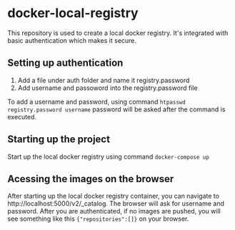 # docker-local-registry
This repository is used to create a local docker registry. It's integrated with basic authentication which makes it secure.

## Setting up authentication
1. Add a file under auth folder and name it registry.password
2. Add username and passoword into the registry.password file

To add a username and password, using command
```htpasswd registry.password username```
password will be asked after the command is executed.

## Starting up the project
Start up the local docker registry using command
```docker-compose up```

## Acessing the images on the browser
After starting up the local docker registry container, you can navigate to http://localhost:5000/v2/_catalog. The browser will ask for username and password. After you are authenticated, if no images are pushed, you will see something like this `{"repositories":[]}` on your browser.

